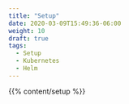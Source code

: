 ```yaml
---
title: "Setup"
date: 2020-03-09T15:49:36-06:00
weight: 10
draft: true
tags:
  - Setup
  - Kubernetes
  - Helm
---
```


{{% content/setup %}}
